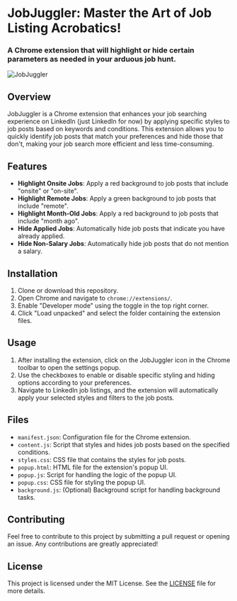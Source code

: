 # JobJuggler: Master the Art of Job Listing Acrobatics!
### A Chrome extension that will highlight or hide certain parameters as needed in your arduous job hunt.

![JobJuggler](assets/logo.png)

## Overview

JobJuggler is a Chrome extension that enhances your job searching experience on LinkedIn (just LinkedIn for now) by applying specific styles to job posts based on keywords and conditions. This extension allows you to quickly identify job posts that match your preferences and hide those that don't, making your job search more efficient and less time-consuming.

## Features

- **Highlight Onsite Jobs**: Apply a red background to job posts that include "onsite" or "on-site".
- **Highlight Remote Jobs**: Apply a green background to job posts that include "remote".
- **Highlight Month-Old Jobs**: Apply a red background to job posts that include "month ago".
- **Hide Applied Jobs**: Automatically hide job posts that indicate you have already applied.
- **Hide Non-Salary Jobs**: Automatically hide job posts that do not mention a salary.

## Installation

1. Clone or download this repository.
2. Open Chrome and navigate to `chrome://extensions/`.
3. Enable "Developer mode" using the toggle in the top right corner.
4. Click "Load unpacked" and select the folder containing the extension files.

## Usage

1. After installing the extension, click on the JobJuggler icon in the Chrome toolbar to open the settings popup.
2. Use the checkboxes to enable or disable specific styling and hiding options according to your preferences.
3. Navigate to LinkedIn job listings, and the extension will automatically apply your selected styles and filters to the job posts.

## Files

- `manifest.json`: Configuration file for the Chrome extension.
- `content.js`: Script that styles and hides job posts based on the specified conditions.
- `styles.css`: CSS file that contains the styles for job posts.
- `popup.html`: HTML file for the extension's popup UI.
- `popup.js`: Script for handling the logic of the popup UI.
- `popup.css`: CSS file for styling the popup UI.
- `background.js`: (Optional) Background script for handling background tasks.

## Contributing

Feel free to contribute to this project by submitting a pull request or opening an issue. Any contributions are greatly appreciated!

## License

This project is licensed under the MIT License. See the [LICENSE](LICENSE) file for more details.
